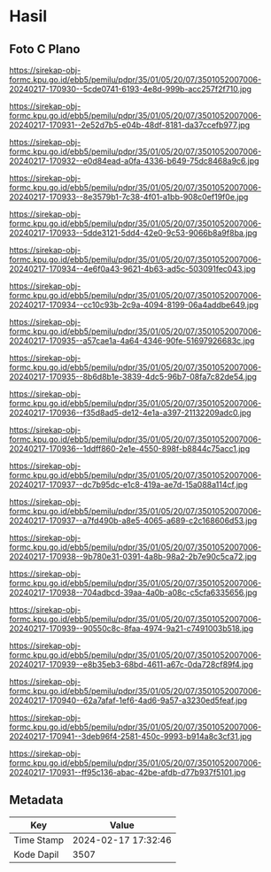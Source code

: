 # Hasil

## Foto C Plano

https://sirekap-obj-formc.kpu.go.id/ebb5/pemilu/pdpr/35/01/05/20/07/3501052007006-20240217-170930--5cde0741-6193-4e8d-999b-acc257f2f710.jpg

https://sirekap-obj-formc.kpu.go.id/ebb5/pemilu/pdpr/35/01/05/20/07/3501052007006-20240217-170931--2e52d7b5-e04b-48df-8181-da37ccefb977.jpg

https://sirekap-obj-formc.kpu.go.id/ebb5/pemilu/pdpr/35/01/05/20/07/3501052007006-20240217-170932--e0d84ead-a0fa-4336-b649-75dc8468a9c6.jpg

https://sirekap-obj-formc.kpu.go.id/ebb5/pemilu/pdpr/35/01/05/20/07/3501052007006-20240217-170933--8e3579b1-7c38-4f01-a1bb-908c0ef19f0e.jpg

https://sirekap-obj-formc.kpu.go.id/ebb5/pemilu/pdpr/35/01/05/20/07/3501052007006-20240217-170933--5dde3121-5dd4-42e0-9c53-9066b8a9f8ba.jpg

https://sirekap-obj-formc.kpu.go.id/ebb5/pemilu/pdpr/35/01/05/20/07/3501052007006-20240217-170934--4e6f0a43-9621-4b63-ad5c-503091fec043.jpg

https://sirekap-obj-formc.kpu.go.id/ebb5/pemilu/pdpr/35/01/05/20/07/3501052007006-20240217-170934--cc10c93b-2c9a-4094-8199-06a4addbe649.jpg

https://sirekap-obj-formc.kpu.go.id/ebb5/pemilu/pdpr/35/01/05/20/07/3501052007006-20240217-170935--a57cae1a-4a64-4346-90fe-51697926683c.jpg

https://sirekap-obj-formc.kpu.go.id/ebb5/pemilu/pdpr/35/01/05/20/07/3501052007006-20240217-170935--8b6d8b1e-3839-4dc5-96b7-08fa7c82de54.jpg

https://sirekap-obj-formc.kpu.go.id/ebb5/pemilu/pdpr/35/01/05/20/07/3501052007006-20240217-170936--f35d8ad5-de12-4e1a-a397-21132209adc0.jpg

https://sirekap-obj-formc.kpu.go.id/ebb5/pemilu/pdpr/35/01/05/20/07/3501052007006-20240217-170936--1ddff860-2e1e-4550-898f-b8844c75acc1.jpg

https://sirekap-obj-formc.kpu.go.id/ebb5/pemilu/pdpr/35/01/05/20/07/3501052007006-20240217-170937--dc7b95dc-e1c8-419a-ae7d-15a088a114cf.jpg

https://sirekap-obj-formc.kpu.go.id/ebb5/pemilu/pdpr/35/01/05/20/07/3501052007006-20240217-170937--a7fd490b-a8e5-4065-a689-c2c168606d53.jpg

https://sirekap-obj-formc.kpu.go.id/ebb5/pemilu/pdpr/35/01/05/20/07/3501052007006-20240217-170938--9b780e31-0391-4a8b-98a2-2b7e90c5ca72.jpg

https://sirekap-obj-formc.kpu.go.id/ebb5/pemilu/pdpr/35/01/05/20/07/3501052007006-20240217-170938--704adbcd-39aa-4a0b-a08c-c5cfa6335656.jpg

https://sirekap-obj-formc.kpu.go.id/ebb5/pemilu/pdpr/35/01/05/20/07/3501052007006-20240217-170939--90550c8c-8faa-4974-9a21-c7491003b518.jpg

https://sirekap-obj-formc.kpu.go.id/ebb5/pemilu/pdpr/35/01/05/20/07/3501052007006-20240217-170939--e8b35eb3-68bd-4611-a67c-0da728cf89f4.jpg

https://sirekap-obj-formc.kpu.go.id/ebb5/pemilu/pdpr/35/01/05/20/07/3501052007006-20240217-170940--62a7afaf-1ef6-4ad6-9a57-a3230ed5feaf.jpg

https://sirekap-obj-formc.kpu.go.id/ebb5/pemilu/pdpr/35/01/05/20/07/3501052007006-20240217-170941--3deb96f4-2581-450c-9993-b914a8c3cf31.jpg

https://sirekap-obj-formc.kpu.go.id/ebb5/pemilu/pdpr/35/01/05/20/07/3501052007006-20240217-170931--ff95c136-abac-42be-afdb-d77b937f5101.jpg


## Metadata

| Key        | Value               |
| ---------- | ------------------- |
| Time Stamp | 2024-02-17 17:32:46 |
| Kode Dapil | 3507                |



